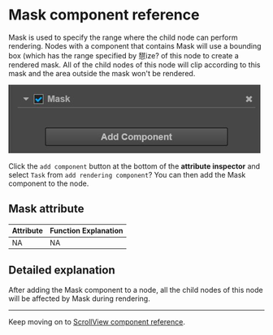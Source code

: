 # Mask component reference

Mask is used to specify the range where the child node can perform rendering. Nodes with a component that contains Mask will use a bounding box (which has the range specified by 憇ize? of this node to create a rendered mask.  All of the child nodes of this node will clip according to this mask and the area outside the mask won't be rendered.

![add-mask](./mask/add-mask.png)

Click the `add component` button at the bottom of the **attribute inspector** and select `Task` from `add rendering component`? You can then add the Mask component to the node.


## Mask attribute

| Attribute |   Function Explanation
| -------------- | ----------- |
| NA |NA

## Detailed explanation

After adding the Mask component to a node, all the child nodes of this node will be affected by Mask during rendering.

---

Keep moving on to [ScrollView component reference](scrollview.md).
